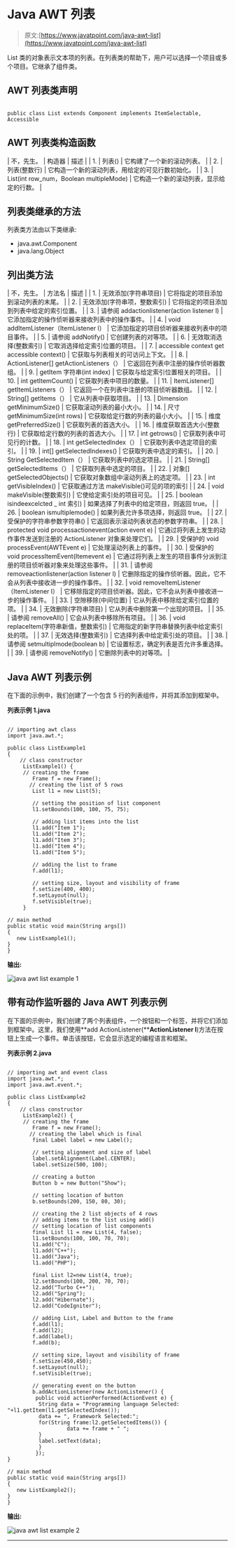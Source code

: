# Java AWT 列表

> 原文:[https://www.javatpoint.com/java-awt-list](https://www.javatpoint.com/java-awt-list)

List 类的对象表示文本项的列表。在列表类的帮助下，用户可以选择一个项目或多个项目。它继承了组件类。

## AWT 列表类声明

```

public class List extends Component implements ItemSelectable, Accessible

```

## AWT 列表类构造函数

| 不，先生。 | 构造器 | 描述 |
| 1. | 列表() | 它构建了一个新的滚动列表。 |
| 2. | 列表(整数行) | 它构造一个新的滚动列表，用给定的可见行数初始化。 |
| 3. | List(int row_num，Boolean multipleMode) | 它构造一个新的滚动列表，显示给定的行数。 |

## 列表类继承的方法

列表类方法由以下类继承:

*   java.awt.Component
*   java.lang.Object

## 列出类方法

| 不，先生。 | 方法名 | 描述 |
| 1. | 无效添加(字符串项目) | 它将指定的项目添加到滚动列表的末尾。 |
| 2. | 无效添加(字符串项，整数索引) | 它将指定的项目添加到列表中给定的索引位置。 |
| 3. | 请参阅 addactionlistener(action listener l) | 它添加指定的操作侦听器来接收列表中的操作事件。 |
| 4. | void addItemListener（ItemListener l） | 它添加指定的项目侦听器来接收列表中的项目事件。 |
| 5. | 请参阅 addNotify() | 它创建列表的对等项。 |
| 6. | 无效取消选择(整数索引) | 它取消选择给定索引位置的项目。 |
| 7. | accessible context get accessible context() | 它获取与列表相关的可访问上下文。 |
| 8. | ActionListener[] getActionListeners（） | 它返回在列表中注册的操作侦听器数组。 |
| 9. | getItem 字符串(int index) | 它获取与给定索引位置相关的项目。 |
| 10. | int getItemCount() | 它获取列表中项目的数量。 |
| 11. | ItemListener[] getItemListeners（） | 它返回一个在列表中注册的项目侦听器数组。 |
| 12. | String[] getItems（） | 它从列表中获取项目。 |
| 13. | Dimension getMinimumSize() | 它获取滚动列表的最小大小。 |
| 14. | 尺寸 getMinimumSize(int rows) | 它获取给定行数的列表的最小大小。 |
| 15. | 维度 getPreferredSize() | 它获取列表的首选大小。 |
| 16. | 维度获取首选大小(整数行) | 它获取给定行数的列表的首选大小。 |
| 17. | int getrows() | 它获取列表中可见行的计数。 |
| 18. | int getSelectedIndex（） | 它获取列表中选定项目的索引。 |
| 19. | int[] getSelectedIndexes() | 它获取列表中选定的索引。 |
| 20. | String GetSelectedItem（） | 它获取列表中的选定项目。 |
| 21. | String[] getSelectedItems（） | 它获取列表中选定的项目。 |
| 22. | 对象[] getSelectedObjects() | 它获取对象数组中滚动列表上的选定项。 |
| 23. | int getVisibleIndex() | 它获取通过方法 makeVisible()可见的项的索引 |
| 24. | void makeVisible(整数索引) | 它使给定索引处的项目可见。 |
| 25. | boolean isindeexcelcted _ int 索引) | 如果选择了列表中的给定项目，则返回 true。 |
| 26. | boolean ismultiplemode() | 如果列表允许多项选择，则返回 true。 |
| 27. | 受保护的字符串参数字符串() | 它返回表示滚动列表状态的参数字符串。 |
| 28. | protected void processactionevent(action event e) | 它通过将列表上发生的动作事件发送到注册的 ActionListener 对象来处理它们。 |
| 29. | 受保护的 void processEvent(AWTEvent e) | 它处理滚动列表上的事件。 |
| 30. | 受保护的 void processItemEvent(Itemevent e) | 它通过将列表上发生的项目事件分派到注册的项目侦听器对象来处理这些事件。 |
| 31. | 请参阅 removeactionlistener(action listener l) | 它删除指定的操作侦听器。因此，它不会从列表中接收进一步的操作事件。 |
| 32. | void removeItemListener（ItemListener l） | 它移除指定的项目侦听器。因此，它不会从列表中接收进一步的操作事件。 |
| 33. | 空隙移除(中间位置) | 它从列表中移除给定索引位置的项。 |
| 34. | 无效删除(字符串项目) | 它从列表中删除第一个出现的项目。 |
| 35. | 请参阅 removeAll() | 它会从列表中移除所有项目。 |
| 36. | void replaceItem(字符串新值，整数索引) | 它用指定的新字符串替换列表中给定索引处的项。 |
| 37. | 无效选择(整数索引) | 它选择列表中给定索引处的项目。 |
| 38. | 请参阅 setmultiplmode(boolean b) | 它设置标志，确定列表是否允许多重选择。 |
| 39. | 请参阅 removeNotify() | 它删除列表中的对等项。 |

## Java AWT 列表示例

在下面的示例中，我们创建了一个包含 5 行的列表组件，并将其添加到框架中。

**列表示例 1.java**

```

// importing awt class
import java.awt.*;  

public class ListExample1
{  
	// class constructor 
     ListExample1() {  
     // creating the frame
        Frame f = new Frame(); 
       // creating the list of 5 rows 
        List l1 = new List(5); 

        // setting the position of list component 
        l1.setBounds(100, 100, 75, 75);  

        // adding list items into the list
        l1.add("Item 1");  
        l1.add("Item 2");  
        l1.add("Item 3");  
        l1.add("Item 4");  
        l1.add("Item 5");  

        // adding the list to frame
        f.add(l1); 

        // setting size, layout and visibility of frame
        f.setSize(400, 400);  
        f.setLayout(null);  
        f.setVisible(true);  
     }  

// main method
public static void main(String args[])  
{  
   new ListExample1();  
}  
}  

```

**输出:**

![java awt list example 1](../Images/0ab963c78e78a823e8f4c86b33659c29.png)

## 带有动作监听器的 Java AWT 列表示例

在下面的示例中，我们创建了两个列表组件，一个按钮和一个标签，并将它们添加到框架中。这里，我们使用**add ActionListener(****ActionListener l**)方法在按钮上生成一个事件。单击该按钮，它会显示选定的编程语言和框架。

**列表示例 2.java**

```

// importing awt and event class
import java.awt.*;  
import java.awt.event.*;  

public class ListExample2  
{  
    // class constructor
     ListExample2() { 
     // creating the frame 
        Frame f = new Frame(); 
       // creating the label which is final 
        final Label label = new Label(); 

        // setting alignment and size of label         
        label.setAlignment(Label.CENTER);  
        label.setSize(500, 100);  

        // creating a button 
        Button b = new Button("Show");

        // setting location of button  
        b.setBounds(200, 150, 80, 30); 

        // creating the 2 list objects of 4 rows
        // adding items to the list using add() 
        // setting location of list components
        final List l1 = new List(4, false);  
        l1.setBounds(100, 100, 70, 70);  
        l1.add("C");  
        l1.add("C++");  
        l1.add("Java");  
        l1.add("PHP");  

        final List l2=new List(4, true);  
        l2.setBounds(100, 200, 70, 70);  
        l2.add("Turbo C++");  
        l2.add("Spring");  
        l2.add("Hibernate");  
        l2.add("CodeIgniter"); 

        // adding List, Label and Button to the frame 
        f.add(l1);
        f.add(l2);
        f.add(label);
        f.add(b);  

        // setting size, layout and visibility of frame
        f.setSize(450,450);  
        f.setLayout(null);  
        f.setVisible(true);  

        // generating event on the button
        b.addActionListener(new ActionListener() {  
         public void actionPerformed(ActionEvent e) {       
          String data = "Programming language Selected: "+l1.getItem(l1.getSelectedIndex());  
          data += ", Framework Selected:";  
          for(String frame:l2.getSelectedItems()) {  
                   data += frame + " ";  
          }  
          label.setText(data);  
          }  
         });          
}  

// main method
public static void main(String args[])  
{  
   new ListExample2();  
}  
}  

```

**输出:**

![java awt list example 2](../Images/b0aa414e5f72b64d3304787e46e0ff8f.png)

* * *
